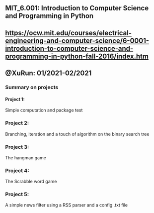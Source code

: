 ## MIT_6.001: Introduction to Computer Science and Programming in Python
## https://ocw.mit.edu/courses/electrical-engineering-and-computer-science/6-0001-introduction-to-computer-science-and-programming-in-python-fall-2016/index.htm

## @XuRun: 01/2021-02/2021

### Summary on projects
#### Project 1:
Simple computation and package test

### Project 2:
Branching, iteration and a touch of algorithm on the binary search tree

### Project 3:
The hangman game

### Project 4:
The Scrabble word game

### Project 5:
A simple news filter using a RSS parser and a config .txt file

